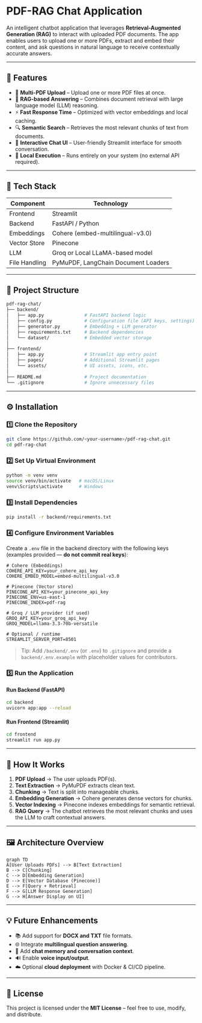 # PDF-RAG Chat Application

An intelligent chatbot application that leverages **Retrieval-Augmented Generation (RAG)** to interact with uploaded PDF documents. The app enables users to upload one or more PDFs, extract and embed their content, and ask questions in natural language to receive contextually accurate answers.

---

## 🚀 Features

- 📄 **Multi-PDF Upload** – Upload one or more PDF files at once.
- 🧠 **RAG-based Answering** – Combines document retrieval with large language model (LLM) reasoning.
- ⚡ **Fast Response Time** – Optimized with vector embeddings and local caching.
- 🔍 **Semantic Search** – Retrieves the most relevant chunks of text from documents.
- 💬 **Interactive Chat UI** – User-friendly Streamlit interface for smooth conversation.
- 🔐 **Local Execution** – Runs entirely on your system (no external API required).

---

## 🧩 Tech Stack

| Component | Technology |
|------------|-------------|
| Frontend | Streamlit |
| Backend | FastAPI / Python |
| Embeddings | Cohere (embed-multilingual-v3.0) |
| Vector Store | Pinecone |
| LLM | Groq or Local LLaMA-based model |
| File Handling | PyMuPDF, LangChain Document Loaders |

---

## 📁 Project Structure

```bash
pdf-rag-chat/
├── backend/
│   ├── app.py               # FastAPI backend logic
│   ├── config.py            # Configuration file (API keys, settings)
│   ├── generator.py         # Embedding + LLM generator
│   ├── requirements.txt     # Backend dependencies
│   └── dataset/             # Embedded vector storage
│
├── frontend/
│   ├── app.py               # Streamlit app entry point
│   ├── pages/               # Additional Streamlit pages
│   └── assets/              # UI assets, icons, etc.
│
├── README.md                # Project documentation
└── .gitignore               # Ignore unnecessary files
```

---

## ⚙️ Installation

### 1️⃣ Clone the Repository
```bash
git clone https://github.com/<your-username>/pdf-rag-chat.git
cd pdf-rag-chat
```

### 2️⃣ Set Up Virtual Environment
```bash
python -m venv venv
source venv/bin/activate   # macOS/Linux
venv\Scripts\activate      # Windows
```

### 3️⃣ Install Dependencies
```bash
pip install -r backend/requirements.txt
```

### 4️⃣ Configure Environment Variables
Create a `.env` file in the backend directory with the following keys (examples provided — **do not commit real keys**):

```text
# Cohere (Embeddings)
COHERE_API_KEY=your_cohere_api_key
COHERE_EMBED_MODEL=embed-multilingual-v3.0

# Pinecone (Vector store)
PINECONE_API_KEY=your_pinecone_api_key
PINECONE_ENV=us-east-1
PINECONE_INDEX=pdf-rag

# Groq / LLM provider (if used)
GROQ_API_KEY=your_groq_api_key
GROQ_MODEL=llama-3.3-70b-versatile

# Optional / runtime
STREAMLIT_SERVER_PORT=8501
```

> Tip: Add `/backend/.env` (or `.env`) to `.gitignore` and provide a `backend/.env.example` with placeholder values for contributors.

### 5️⃣ Run the Application
#### Run Backend (FastAPI)
```bash
cd backend
uvicorn app:app --reload
```

#### Run Frontend (Streamlit)
```bash
cd frontend
streamlit run app.py
```

---

## 🧠 How It Works

1. **PDF Upload** → The user uploads PDF(s).
2. **Text Extraction** → PyMuPDF extracts clean text.
3. **Chunking** → Text is split into manageable chunks.
4. **Embedding Generation** → Cohere generates dense vectors for chunks.
5. **Vector Indexing** → Pinecone indexes embeddings for semantic retrieval.
6. **RAG Query** → The chatbot retrieves the most relevant chunks and uses the LLM to craft contextual answers.

---

## 🖼️ Architecture Overview

```mermaid
graph TD
A[User Uploads PDFs] --> B[Text Extraction]
B --> C[Chunking]
C --> D[Embedding Generation]
D --> E[Vector Database (Pinecone)]
E --> F[Query + Retrieval]
F --> G[LLM Response Generation]
G --> H[Answer Display on UI]
```

---

## 💡 Future Enhancements

- 📚 Add support for **DOCX and TXT** file formats.
- 🌐 Integrate **multilingual question answering**.
- 🧩 Add **chat memory and conversation context**.
- 🔊 Enable **voice input/output**.
- ☁️ Optional **cloud deployment** with Docker & CI/CD pipeline.

---

## 🪪 License

This project is licensed under the **MIT License** – feel free to use, modify, and distribute.
